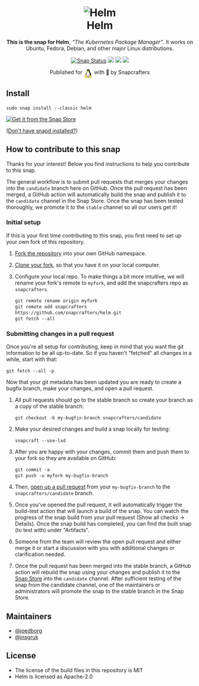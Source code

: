 <h1 align="center">
  <img src="https://assets.stickpng.com/images/62b3248ab223544c209f5ea8.png" alt="Helm" width="200px">
  <br />
  Helm
</h1>

<p align="center"><b>This is the snap for Helm</b>, <i>“The Kubernetes Package Manager”</i>. It works on Ubuntu, Fedora, Debian, and other major Linux
distributions.</p>

<p align="center">
<a href="https://snapcraft.io/helm"><img src="https://snapcraft.io/helm/badge.svg" alt="Snap Status"></a>
<a href="https://github.com/snapcrafters/helm/actions/workflows/sync-version-with-upstream.yml"><img src="https://github.com/snapcrafters/helm/actions/workflows/sync-version-with-upstream.yml/badge.svg"></a>
<a href="https://github.com/snapcrafters/helm/actions/workflows/release-to-candidate.yaml"><img src="https://github.com/snapcrafters/helm/actions/workflows/release-to-candidate.yaml/badge.svg"></a>
<a href="https://github.com/snapcrafters/helm/actions/workflows/promote-to-stable.yml"><img src="https://github.com/snapcrafters/helm/actions/workflows/promote-to-stable.yml/badge.svg"></a>
</p>

<!-- Uncomment and modify this when you have a screenshot
![helm](screenshot.png?raw=true "helm")
-->

<p align="center">Published for <img src="https://raw.githubusercontent.com/anythingcodes/slack-emoji-for-techies/gh-pages/emoji/tux.png" align="top" width="24" /> with 💝 by Snapcrafters</p>

## Install

    sudo snap install --classic helm

[![Get it from the Snap Store](https://snapcraft.io/static/images/badges/en/snap-store-black.svg)](https://snapcraft.io/helm)

([Don't have snapd installed?](https://snapcraft.io/docs/core/install))

## How to contribute to this snap

Thanks for your interest! Below you find instructions to help you contribute to this snap.

The general workflow is to submit pull requests that merges your changes into the `candidate` branch here on GitHub. Once the pull request has been merged, a GitHub action will automatically build the snap and publish it to the `candidate` channel in the Snap Store. Once the snap has been tested thoroughly, we promote it to the `stable` channel so all our users get it!

### Initial setup

If this is your first time contributing to this snap, you first need to set up your own fork of this repository.

1. [Fork the repository](https://docs.github.com/en/github/getting-started-with-github/fork-a-repo) into your own GitHub namespace.
2. [Clone your fork](https://git-scm.com/book/en/v2/Git-Basics-Getting-a-Git-Repository), so that you have it on your local computer.
3. Configure your local repo. To make things a bit more intuitive, we will rename your fork's remote to `myfork`, and add the snapcrafters repo as `snapcrafters`.

   ```shell
   git remote rename origin myfork
   git remote add snapcrafters https://github.com/snapcrafters/helm.git
   git fetch --all
   ```

### Submitting changes in a pull request

Once you're all setup for contributing, keep in mind that you want the git information to be all up-to-date. So if you haven't "fetched" all changes in a while, start with that:

```shell
git fetch --all -p
```

Now that your git metadata has been updated you are ready to create a bugfix branch, make your changes, and open a pull request.

1. All pull requests should go to the stable branch so create your branch as a copy of the stable branch:

   ```shell
   git checkout -b my-bugfix-branch snapcrafters/candidate
   ```

2. Make your desired changes and build a snap locally for testing:

   ```shell
   snapcraft --use-lxd
   ```

3. After you are happy with your changes, commit them and push them to your fork so they are available on GitHub:

   ```shell
   git commit -a
   git push -u myfork my-bugfix-branch
   ```

4. Then, [open up a pull request](https://docs.github.com/en/github/collaborating-with-issues-and-pull-requests/about-pull-requests) from your `my-bugfix-branch` to the `snapcrafters/candidate` branch.
5. Once you've opened the pull request, it will automatically trigger the build-test action that will launch a build of the snap. You can watch the progress of the snap build from your pull request (Show all checks -> Details). Once the snap build has completed, you can find the built snap (to test with) under "Artifacts".
6. Someone from the team will review the open pull request and either merge it or start a discussion with you with additional changes or clarification needed.
7. Once the pull request has been merged into the stable branch, a GitHub action will rebuild the snap using your changes and publish it to the [Snap Store](https://snapcraft.io/helm) into the `candidate` channel. After sufficient testing of the snap from the candidate channel, one of the maintainers or administrators will promote the snap to the stable branch in the Snap Store.

## Maintainers

- [@joedborg](https://github.com/joedborg/)
- [@jnsgruk](https://github.com/jnsgruk)

## License

- The license of the build files in this repository is MIT
- Helm is licensed as Apache-2.0
